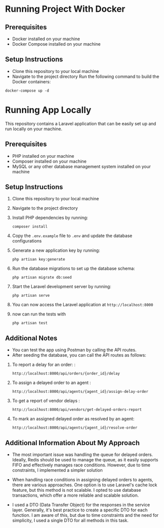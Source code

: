 
# Running Project With Docker

## Prerequisites
* Docker installed on your machine
* Docker Compose installed on your machine
## Setup Instructions
* Clone this repository to your local machine
* Navigate to the project directory
  Run the following command to build the Docker containers:

```
docker-compose up -d
```

# Running App Locally

This repository contains a Laravel application that can be easily set up and run locally on your machine.

## Prerequisites
- PHP installed on your machine
- Composer installed on your machine
- MySQL or any other database management system installed on your machine

## Setup Instructions
1. Clone this repository to your local machine
2. Navigate to the project directory
3. Install PHP dependencies by running:
   ```
   composer install
   ```
4. Copy the `.env.example` file to `.env` and update the database configurations
5. Generate a new application key by running:
   ```
   php artisan key:generate
   ```
6. Run the database migrations to set up the database schema:
   ```
   php artisan migrate db:seed
   ```
7. Start the Laravel development server by running:
   ```
   php artisan serve
   ```
8. You can now access the Laravel application at `http://localhost:8000`

9. now can run the tests with
    ```
    php artisan test
   ```
## Additional Notes
- You can test the app using Postman by calling the API routes.
- After seeding the database, you can call the API routes as follows:
1. To report a delay for an order: : 
   ```
   http://localhost:8000/api/orders/{order_id}/delay
   ```
2. To assign a delayed order to an agent :
   ```
   http://localhost:8000/api/agents/{agent_id}/assign-delay-order
   ```
3. To get a report of vendor delays : 
   ```
   http://localhost:8000/api/vendors/get-delayed-orders-report
   ```
4. To mark an assigned delayed order as resolved by an agent:   
   ```
   http://localhost:8000/api/agents/{agent_id}/resolve-order
   ```

## Additional Information About My Approach

- The most important issue was handling the queue for delayed orders. Ideally, Redis should be used to manage the queue, as it easily supports FIFO and effectively manages race conditions. However, due to time constraints, I implemented a simpler solution


- When handling race conditions in assigning delayed orders to agents, there are various approaches. One option is to use Laravel's cache lock feature, but this method is not scalable. I opted to use database transactions, which offer a more reliable and scalable solution.


- I used a DTO (Data Transfer Object) for the responses in the service layer. Generally, it's best practice to create a specific DTO for each function. I am aware of this, but due to time constraints and the need for simplicity, I used a single DTO for all methods in this task.

